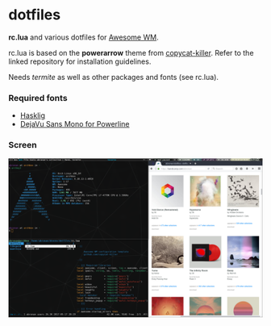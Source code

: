 dotfiles
=================

**rc.lua** and various dotfiles for [Awesome WM](https://awesomewm.org/).

rc.lua is based on the **powerarrow** theme from
[copycat-killer](https://github.com/copycat-killer/awesome-copycats). Refer to the linked repository for installation guidelines.

Needs *termite* as well as other packages and fonts (see rc.lua).

### Required fonts

- [Hasklig](https://github.com/i-tu/Hasklig/)
- [DejaVu Sans Mono for Powerline](https://github.com/powerline/fonts)

### Screen

![Desktop Screen](screen.png)

